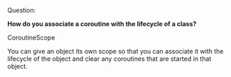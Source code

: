 Question:

**How do you associate a coroutine with the lifecycle of a class?**

<div class="hint">
  CoroutineScope

  You can give an object its own scope so that you can associate it with the lifecycle of the object and clear any coroutines that are started in that object.
</div>
